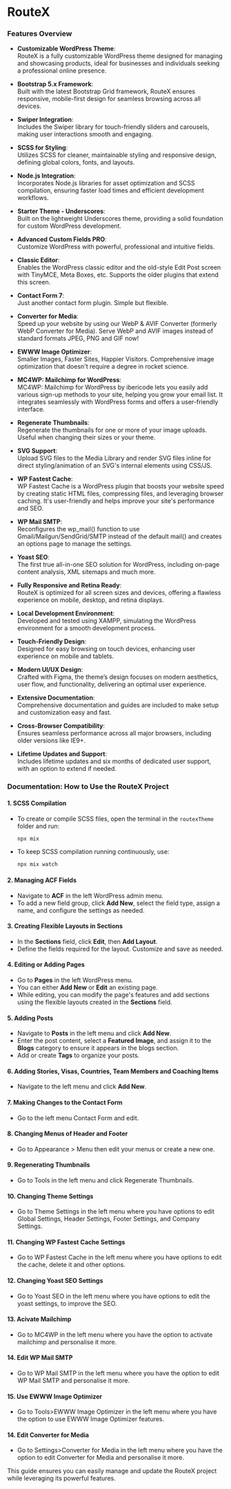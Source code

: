 # RouteX
### Features Overview

- **Customizable WordPress Theme**:  
  RouteX is a fully customizable WordPress theme designed for managing and showcasing products, ideal for businesses and individuals seeking a professional online presence.

- **Bootstrap 5.x Framework**:  
  Built with the latest Bootstrap Grid framework, RouteX ensures responsive, mobile-first design for seamless browsing across all devices.

- **Swiper Integration**:  
  Includes the Swiper library for touch-friendly sliders and carousels, making user interactions smooth and engaging.

- **SCSS for Styling**:  
  Utilizes SCSS for cleaner, maintainable styling and responsive design, defining global colors, fonts, and layouts.

- **Node.js Integration**:  
  Incorporates Node.js libraries for asset optimization and SCSS compilation, ensuring faster load times and efficient development workflows.

- **Starter Theme - Underscores**:  
  Built on the lightweight Underscores theme, providing a solid foundation for custom WordPress development.

- **Advanced Custom Fields PRO**:  
  Customize WordPress with powerful, professional and intuitive fields.
  
- **Classic Editor**:  
  Enables the WordPress classic editor and the old-style Edit Post screen with TinyMCE, Meta Boxes, etc. Supports the older plugins that extend this screen.

- **Contact Form 7**:  
  Just another contact form plugin. Simple but flexible.

- **Converter for Media**:  
  Speed up your website by using our WebP & AVIF Converter (formerly WebP Converter for Media). Serve WebP and AVIF images instead of standard formats JPEG, PNG and GIF now!

- **EWWW Image Optimizer**:  
  Smaller Images, Faster Sites, Happier Visitors. Comprehensive image optimization that doesn't require a degree in rocket science.

- **MC4WP: Mailchimp for WordPress**:  
  MC4WP: Mailchimp for WordPress by ibericode lets you easily add various sign-up methods to your site, helping you grow your email list. It integrates seamlessly with WordPress forms and offers a user-friendly interface.

- **Regenerate Thumbnails**:  
  Regenerate the thumbnails for one or more of your image uploads. Useful when changing their sizes or your theme.

- **SVG Support**:  
  Upload SVG files to the Media Library and render SVG files inline for direct styling/animation of an SVG's internal elements using CSS/JS.

- **WP Fastest Cache**:  
  WP Fastest Cache is a WordPress plugin that boosts your website speed by creating static HTML files, compressing files, and leveraging browser caching. It's user-friendly and helps improve your site's performance and SEO.

- **WP Mail SMTP**:  
  Reconfigures the wp_mail() function to use Gmail/Mailgun/SendGrid/SMTP instead of the default mail() and creates an options page to manage the settings.

- **Yoast SEO**:  
  The first true all-in-one SEO solution for WordPress, including on-page content analysis, XML sitemaps and much more.

- **Fully Responsive and Retina Ready**:  
  RouteX is optimized for all screen sizes and devices, offering a flawless experience on mobile, desktop, and retina displays.

- **Local Development Environment**:  
  Developed and tested using XAMPP, simulating the WordPress environment for a smooth development process.

- **Touch-Friendly Design**:  
  Designed for easy browsing on touch devices, enhancing user experience on mobile and tablets.

- **Modern UI/UX Design**:  
  Crafted with Figma, the theme’s design focuses on modern aesthetics, user flow, and functionality, delivering an optimal user experience.

- **Extensive Documentation**:  
  Comprehensive documentation and guides are included to make setup and customization easy and fast.

- **Cross-Browser Compatibility**:  
  Ensures seamless performance across all major browsers, including older versions like IE9+.

- **Lifetime Updates and Support**:  
  Includes lifetime updates and six months of dedicated user support, with an option to extend if needed.

### Documentation: How to Use the RouteX Project

#### 1. **SCSS Compilation**  
   - To create or compile SCSS files, open the terminal in the `routexTheme` folder and run:  
     ```bash
     npx mix
     ```  
   - To keep SCSS compilation running continuously, use:  
     ```bash
     npx mix watch
     ```  

#### 2. **Managing ACF Fields**  
   - Navigate to **ACF** in the left WordPress admin menu.  
   - To add a new field group, click **Add New**, select the field type, assign a name, and configure the settings as needed.  

#### 3. **Creating Flexible Layouts in Sections**  
   - In the **Sections** field, click **Edit**, then **Add Layout**.  
   - Define the fields required for the layout. Customize and save as needed.  

#### 4. **Editing or Adding Pages**  
   - Go to **Pages** in the left WordPress menu.  
   - You can either **Add New** or **Edit** an existing page.  
   - While editing, you can modify the page's features and add sections using the flexible layouts created in the **Sections** field.  

#### 5. **Adding Posts**  
   - Navigate to **Posts** in the left menu and click **Add New**.  
   - Enter the post content, select a **Featured Image**, and assign it to the **Blogs** category to ensure it appears in the blogs section.  
   - Add or create **Tags** to organize your posts.
     
#### 6. **Adding Stories, Visas, Countries, Team Members and Coaching Items**
   - Navigate to the left menu and click **Add New**.

#### 7. **Making Changes to the Contact Form**
   - Go to the left menu Contact Form and edit.

#### 8. **Changing Menus of Header and Footer**
   - Go to Appearance > Menu then edit your menus or create a new one.

#### 9. **Regenerating Thumbnails**
   - Go to Tools in the left menu and click Regenerate Thumbnails.

#### 10. **Changing Theme Settings**
   - Go to Theme Settings in the left menu where you have options to edit Global Settings, Header Settings, Footer Settings, and Company Settings.

#### 11. **Changing WP Fastest Cache Settings**
   - Go to WP Fastest Cache in the left menu where you have options to edit the cache, delete it and other options.

#### 12. **Changing Yoast SEO Settings**
   - Go to Yoast SEO in the left menu where you have options to edit the yoast settings, to improve the SEO.

#### 13. **Acivate Mailchimp**
   - Go to MC4WP in the left menu where you have the option to activate mailchimp and personalise it more.

#### 14. **Edit WP Mail SMTP**
   - Go to WP Mail SMTP in the left menu where you have the option to edit WP Mail SMTP and personalise it more.

#### 15. **Use EWWW Image Optimizer**
   - Go to Tools>EWWW Image Optimizer in the left menu where you have the option to use EWWW Image Optimizer features.

#### 14. **Edit Converter for Media**
   - Go to Settings>Converter for Media in the left menu where you have the option to edit Converter for Media and personalise it more.
     
This guide ensures you can easily manage and update the RouteX project while leveraging its powerful features.
